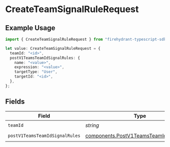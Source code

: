 # CreateTeamSignalRuleRequest

## Example Usage

```typescript
import { CreateTeamSignalRuleRequest } from "firehydrant-typescript-sdk/models/operations";

let value: CreateTeamSignalRuleRequest = {
  teamId: "<id>",
  postV1TeamsTeamIdSignalRules: {
    name: "<value>",
    expression: "<value>",
    targetType: "User",
    targetId: "<id>",
  },
};
```

## Fields

| Field                                                                                              | Type                                                                                               | Required                                                                                           | Description                                                                                        |
| -------------------------------------------------------------------------------------------------- | -------------------------------------------------------------------------------------------------- | -------------------------------------------------------------------------------------------------- | -------------------------------------------------------------------------------------------------- |
| `teamId`                                                                                           | *string*                                                                                           | :heavy_check_mark:                                                                                 | N/A                                                                                                |
| `postV1TeamsTeamIdSignalRules`                                                                     | [components.PostV1TeamsTeamIdSignalRules](../../models/components/postv1teamsteamidsignalrules.md) | :heavy_check_mark:                                                                                 | N/A                                                                                                |